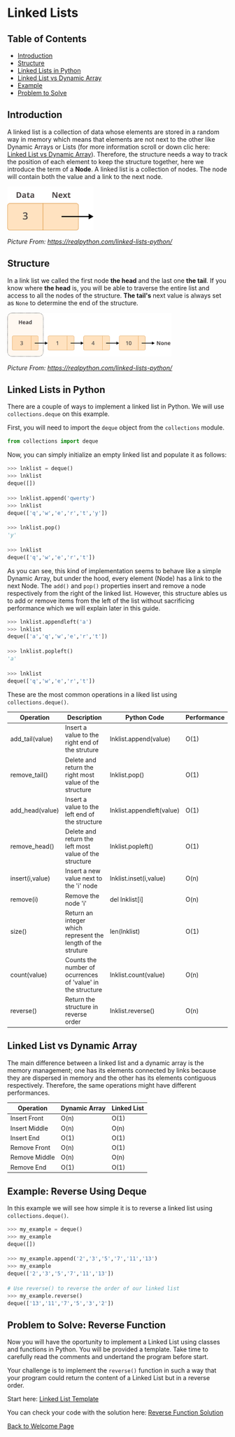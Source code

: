 # Linked Lists

## Table of Contents

* [Introduction](#introduction)
* [Structure](#structure)
* [Linked Lists in Python](#linked-lists-in-python)
* [Linked List vs Dynamic Array](#linked-list-vs-dynamic-array)
* [Example](#example-reverse-using-deque)
* [Problem to Solve](#problem-to-solve-reverse-function)

## Introduction
A linked list is a collection of data whose elements are stored in a random way in memory which means that elements are not next to the other like Dynamic Arrays or Lists (for more information scroll or down clic here: [Linked List vs Dynamic Array](#differences-between-a-linked-list-and-a-dynamic-array)). Therefore, the structure needs a way to track the position of each element to keep the structure together, here we introduce the term of a __Node__. A linked list is a collection of nodes. The node will contain both the value and a link to the next node.

<img src="Group_12_2.webp" alt="node" height = 100/>

_Picture From: https://realpython.com/linked-lists-python/_
## Structure

In a link list we called the first node __the head__ and the last one __the tail__. If you know where __the head__ is, you will be able to traverse the entire list and access to all the nodes of the structure. __The tail's__ next value is always set as `None` to determine the end of the structure. 

<img src="Group_14.webp" alt="node" height = 100 />



_Picture From: https://realpython.com/linked-lists-python/_

## Linked Lists in Python
There are a couple of ways to implement a linked list in Python. We will use `collections.deque` on this example.

First, you will need to import the `deque` object from the `collections` module.

```python
from collections import deque
```
Now, you can simply initialize an empty linked list and populate it as follows:
```python
>>> lnklist = deque()
>>> lnklist
deque([])

>>> lnklist.append('qwerty')
>>> lnklist
deque(['q','w','e','r','t','y'])

>>> lnklist.pop()
'y'

>>> lnklist
deque(['q','w','e','r','t'])
```

As you can see, this kind of implementation seems to behave like a simple Dynamic Array, but under the hood, every element (Node) has a link to the next Node. The `add()` and `pop()` properties insert and remove a node respectively from the right of the linked list. However, this structure ables us to add or remove items from the left of the list without sacrificing performance which we will explain later in this guide.

```python
>>> lnklist.appendleft('a')
>>> lnklist
deque(['a','q','w','e','r','t'])

>>> lnklist.popleft()
'a'

>>> lnklist
deque(['q','w','e','r','t'])
```
These are the most common operations in a liked list  using `collections.deque()`.

|Operation| Description | Python Code | Performance |
|---------|-------------|-------------|-------------|
|add_tail(value)|Insert a value to the right end of the struture|lnklist.append(value)|O(1)|
|remove_tail()|Delete and return the right most value of the structure|lnklist.pop()|O(1)|
|add_head(value)|Insert a value to the left end of the structure|lnklist.appendleft(value)|O(1)|
|remove_head()|Delete and return the left most value of the structure | lnklist.popleft()|O(1)|
|insert(i,value)|Insert a new value next to the 'i' node|lnklist.inset(i,value)|O(n)|
|remove(i)|Remove the node 'i'|del lnklist[i]|O(n)
|size()| Return an integer which represent the length of the struture|len(lnklist)|O(1)|
|count(value)|Counts the number of ocurrences of 'value' in the structure|lnklist.count(value)|O(n)|
|reverse()|Return the structure in reverse order|lnklist.reverse()|O(n)|

## Linked List vs Dynamic Array

The main difference between a linked list and a dynamic array is the memory management; one has its elements connected by links because they are dispersed in memory and the other has its elements contiguous respectively. Therefore, the same operations might have different performances.

|Operation|Dynamic Array|Linked List|
|---------|-------------|-----------|
|Insert Front|O(n)|O(1)|
|Insert Middle|O(n)|O(n)
|Insert End|O(1)|O(1)|
|Remove Front|O(n)|O(1)|
|Remove Middle|O(n)|O(n)
|Remove End|O(1)|O(1)|

## Example: Reverse Using Deque
In this example we will see how simple it is to reverse a linked list using `collections.deque()`.

```python
>>> my_example = deque()
>>> my_example
deque([])

>>> my_example.append('2','3','5','7','11','13')
>>> my_example
deque(['2','3','5','7','11','13'])

# Use reverse() to reverse the order of our linked list
>>> my_example.reverse()
deque(['13','11','7','5','3','2'])
```

## Problem to Solve: Reverse Function
Now you will have the oportunity to implement a Linked List using classes and functions in Python. You will be provided a template. Take time to carefully read the comments and undertand the program before start.

Your challenge is to implement the `reverse()` function in such a way that your program could return the content of a Linked List but in a reverse order.

Start here: [Linked List Template]()

You can check your code with the solution here: [Reverse Function Solution](pyramid_volume_solution.py)

[Back to Welcome Page](0_Welcome.md)